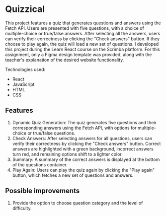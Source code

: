 # Quizzical

This project features a quiz that generates questions and answers using the Fetch API. Users are presented with five questions, with a choice of multiple-choice or true/false answers. After selecting all the answers, users can verify their correctness by clicking the "Check answers" button. If they choose to play again, the quiz will load a new set of questions. I developed this project during the Learn React course on the Scrimba platform. For this assignment, only a Figma design template was provided, along with the teacher's explanation of the desired website functionality.

Technologies used:

* React
* JavaScript
* HTML
* CSS

## Features

1. Dynamic Quiz Generation: The quiz generates five questions and their corresponding answers using the Fetch API, with options for multiple-choice or true/false questions.
2. Check Answers: After selecting answers for all questions, users can verify their correctness by clicking the "Check answers" button. Correct answers are highlighted with a green background, incorrect answers turn red, and remaining options shift to a lighter color.
3. Summary: A summary of the correct answers is displayed at the bottom of the questions container.
4. Play Again: Users can play the quiz again by clicking the "Play again" button, which fetches a new set of questions and answers.

## Possible improvements
1. Provide the option to choose question category and the level of difficulty.